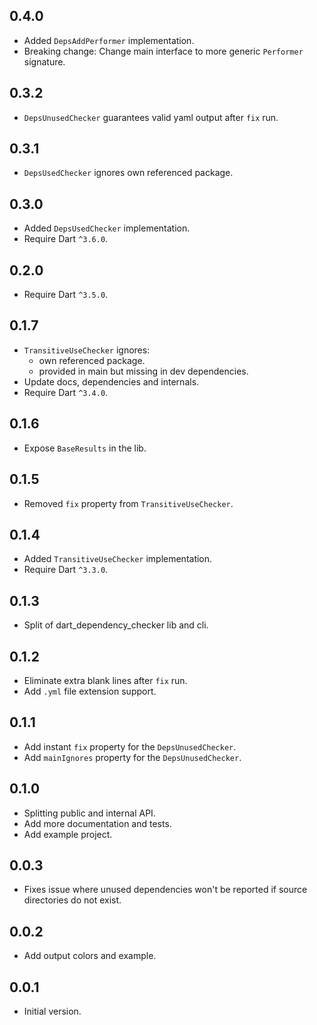 ## 0.4.0

- Added `DepsAddPerformer` implementation.
- Breaking change: Change main interface to more generic `Performer` signature.

## 0.3.2

- `DepsUnusedChecker` guarantees valid yaml output after `fix` run.

## 0.3.1

- `DepsUsedChecker` ignores own referenced package.

## 0.3.0

- Added `DepsUsedChecker` implementation.
- Require Dart `^3.6.0`.

## 0.2.0

- Require Dart `^3.5.0`.

## 0.1.7

- `TransitiveUseChecker` ignores:
    - own referenced package.
    - provided in main but missing in dev dependencies.
- Update docs, dependencies and internals.
- Require Dart `^3.4.0`.

## 0.1.6

- Expose `BaseResults` in the lib.

## 0.1.5

- Removed `fix` property from `TransitiveUseChecker`.

## 0.1.4

- Added `TransitiveUseChecker` implementation.
- Require Dart `^3.3.0`.

## 0.1.3

- Split of dart_dependency_checker lib and cli.

## 0.1.2

- Eliminate extra blank lines after `fix` run.
- Add `.yml` file extension support.

## 0.1.1

- Add instant `fix` property for the `DepsUnusedChecker`.
- Add `mainIgnores` property for the `DepsUnusedChecker`.

## 0.1.0

- Splitting public and internal API.
- Add more documentation and tests.
- Add example project.

## 0.0.3

- Fixes issue where unused dependencies won't be reported if source directories do not exist.

## 0.0.2

- Add output colors and example.

## 0.0.1

- Initial version.
